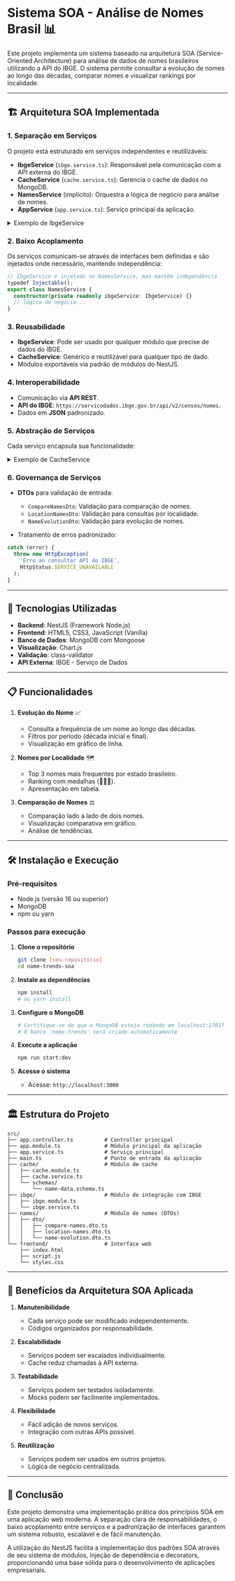 # Sistema SOA - Análise de Nomes Brasil 📊

Este projeto implementa um sistema baseado na arquitetura SOA (Service-Oriented Architecture) para análise de dados de nomes brasileiros utilizando a API do IBGE. O sistema permite consultar a evolução de nomes ao longo das décadas, comparar nomes e visualizar rankings por localidade.

---

## 🏗️ Arquitetura SOA Implementada

### 1. Separação em Serviços

O projeto está estruturado em serviços independentes e reutilizáveis:

* **IbgeService** (`ibge.service.ts`): Responsável pela comunicação com a API externa do IBGE.
* **CacheService** (`cache.service.ts`): Gerencia o cache de dados no MongoDB.
* **NamesService** (implícito): Orquestra a lógica de negócio para análise de nomes.
* **AppService** (`app.service.ts`): Serviço principal da aplicação.

<details>
<summary>Exemplo de IbgeService</summary>

```typescript
@Injectable()
export class IbgeService {
  private readonly baseUrl = 'https://servicodados.ibge.gov.br/api/v2/censos/nomes';

  async getNameEvolution(name: string, localidade?: string): Promise<any> {
    // implementação...
  }

  async getTopNamesInLocation(localidade: string): Promise<any> {
    // implementação...
  }
}
```

</details>

### 2. Baixo Acoplamento

Os serviços comunicam-se através de interfaces bem definidas e são injetados onde necessário, mantendo independência:

```typescript
// IbgeService é injetado no NamesService, mas mantém independência
typedef Injectable();
export class NamesService {
  constructor(private readonly ibgeService: IbgeService) {}
  // lógica de negócio...
}
```

### 3. Reusabilidade

* **IbgeService**: Pode ser usado por qualquer módulo que precise de dados do IBGE.
* **CacheService**: Genérico e reutilizável para qualquer tipo de dado.
* Módulos exportáveis via padrão de módulos do NestJS.

### 4. Interoperabilidade

* Comunicação via **API REST**.
* **API do IBGE**: `https://servicodados.ibge.gov.br/api/v2/censos/nomes`.
* Dados em **JSON** padronizado.

### 5. Abstração de Serviços

Cada serviço encapsula sua funcionalidade:

<details>
<summary>Exemplo de CacheService</summary>

```typescript
export class CacheService {
  async get(key: string): Promise<any> {
    // busca no MongoDB...
  }

  async set(key: string, data: any, localidade?: string): Promise<void> {
    // grava no MongoDB...
  }
}
```

</details>

### 6. Governança de Serviços

* **DTOs** para validação de entrada:

  * `CompareNamesDto`: Validação para comparação de nomes.
  * `LocationNamesDto`: Validação para consultas por localidade.
  * `NameEvolutionDto`: Validação para evolução de nomes.

* Tratamento de erros padronizado:

```typescript
catch (error) {
  throw new HttpException(
    'Erro ao consultar API do IBGE',
    HttpStatus.SERVICE_UNAVAILABLE
  );
}
```

---

## 🚀 Tecnologias Utilizadas

* **Backend**: NestJS (Framework Node.js)
* **Frontend**: HTML5, CSS3, JavaScript (Vanilla)
* **Banco de Dados**: MongoDB com Mongoose
* **Visualização**: Chart.js
* **Validação**: class-validator
* **API Externa**: IBGE - Serviço de Dados

---

## 📋 Funcionalidades

1. **Evolução do Nome** 📈

   * Consulta a frequência de um nome ao longo das décadas.
   * Filtros por período (década inicial e final).
   * Visualização em gráfico de linha.

2. **Nomes por Localidade** 🗺️

   * Top 3 nomes mais frequentes por estado brasileiro.
   * Ranking com medalhas (🥇🥈🥉).
   * Apresentação em tabela.

3. **Comparação de Nomes** ⚖️

   * Comparação lado a lado de dois nomes.
   * Visualização comparativa em gráfico.
   * Análise de tendências.

---

## 🛠️ Instalação e Execução

### Pré-requisitos

* Node.js (versão 16 ou superior)
* MongoDB
* npm ou yarn

### Passos para execução

1. **Clone o repositório**

   ```bash
   git clone [seu-repositório]
   cd nome-trends-soa
   ```

2. **Instale as dependências**

   ```bash
   npm install
   # ou yarn install
   ```

3. **Configure o MongoDB**

   ```bash
   # Certifique-se de que o MongoDB esteja rodando em localhost:27017
   # O banco 'nome-trends' será criado automaticamente
   ```

4. **Execute a aplicação**

   ```bash
   npm run start:dev
   ```

5. **Acesse o sistema**

   * Acesse: `http://localhost:3000`

---

## 🏛️ Estrutura do Projeto

```
src/
├── app.controller.ts          # Controller principal
├── app.module.ts              # Módulo principal da aplicação
├── app.service.ts             # Serviço principal
├── main.ts                    # Ponto de entrada da aplicação
├── cache/                     # Módulo de cache
│   ├── cache.module.ts
│   ├── cache.service.ts
│   └── schemas/
│       └── name-data.schema.ts
├── ibge/                      # Módulo de integração com IBGE
│   ├── ibge.module.ts
│   └── ibge.service.ts
├── names/                     # Módulo de nomes (DTOs)
│   ├── dto/
│   │   ├── compare-names.dto.ts
│   │   ├── location-names.dto.ts
│   │   └── name-evolution.dto.ts
└── frontend/                  # Interface web
    ├── index.html
    ├── script.js
    └── styles.css
```

---

## 🔧 Benefícios da Arquitetura SOA Aplicada

1. **Manutenibilidade**

   * Cada serviço pode ser modificado independentemente.
   * Códigos organizados por responsabilidade.

2. **Escalabilidade**

   * Serviços podem ser escalados individualmente.
   * Cache reduz chamadas à API externa.

3. **Testabilidade**

   * Serviços podem ser testados isoladamente.
   * Mocks podem ser facilmente implementados.

4. **Flexibilidade**

   * Fácil adição de novos serviços.
   * Integração com outras APIs possível.

5. **Reutilização**

   * Serviços podem ser usados em outros projetos.
   * Lógica de negócio centralizada.

---

## 🎯 Conclusão

Este projeto demonstra uma implementação prática dos princípios SOA em uma aplicação web moderna. A separação clara de responsabilidades, o baixo acoplamento entre serviços e a padronização de interfaces garantem um sistema robusto, escalável e de fácil manutenção.

A utilização do NestJS facilita a implementação dos padrões SOA através de seu sistema de módulos, injeção de dependência e decorators, proporcionando uma base sólida para o desenvolvimento de aplicações empresariais.
